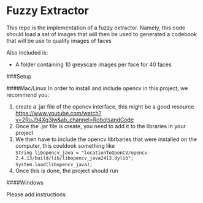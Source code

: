 # Fuzzy Extractor

This repo is the implementation of a fuzzy extractor. Namely, this code should load a set of images that will then be used to generated a codebook that will be use to qualify images of faces

Also included is:
- A folder containing 10 greyscale images per face for 40 faces

###Setup

####Mac/Linux
In order to install and include opencv in this project, we recommend you:
1. create a .jar file of the opencv interface, this might be a good resource https://www.youtube.com/watch?v=2RuJ94Xg3jw&ab_channel=RobotsandCode 
2. Once the .jar file is create, you need to add it to the libraries in your project
3. We then have to include the opencv librbaries that were installed on the computer, this couldook something like         
`String libopencv_java = "locationToOpenCV/opencv-2.4.13/build/lib/libopencv_java2413.dylib";`
`System.load(libopencv_java);`
4. Once this is done, the project should run

####Windows

Please add instructions